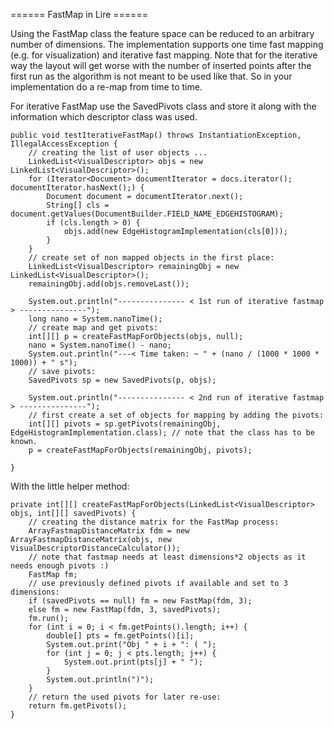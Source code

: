 ====== FastMap in Lire ======

Using the FastMap class the feature space can be reduced to an arbitrary number of dimensions. The implementation supports one time fast mapping (e.g. for visualization) and iterative fast mapping. Note that for the iterative way the layout will get worse with the number of inserted points after the first run as the algorithm is not meant to be used like that. So in your implementation do a re-map from time to time.

For iterative FastMap use the SavedPivots class and store it along with the information which descriptor class was used.

    public void testIterativeFastMap() throws InstantiationException, IllegalAccessException {
        // creating the list of user objects ...
        LinkedList<VisualDescriptor> objs = new LinkedList<VisualDescriptor>();
        for (Iterator<Document> documentIterator = docs.iterator(); documentIterator.hasNext();) {
            Document document = documentIterator.next();
            String[] cls = document.getValues(DocumentBuilder.FIELD_NAME_EDGEHISTOGRAM);
            if (cls.length > 0) {
                objs.add(new EdgeHistogramImplementation(cls[0]));
            }
        }
        // create set of non mapped objects in the first place:
        LinkedList<VisualDescriptor> remainingObj = new LinkedList<VisualDescriptor>();
        remainingObj.add(objs.removeLast());

        System.out.println("--------------- < 1st run of iterative fastmap > ---------------");
        long nano = System.nanoTime();
        // create map and get pivots:
        int[][] p = createFastMapForObjects(objs, null);
        nano = System.nanoTime() - nano;
        System.out.println("---< Time taken: ~ " + (nano / (1000 * 1000 * 1000)) + " s");
        // save pivots:
        SavedPivots sp = new SavedPivots(p, objs);

        System.out.println("--------------- < 2nd run of iterative fastmap > ---------------");
        // first create a set of objects for mapping by adding the pivots:
        int[][] pivots = sp.getPivots(remainingObj, EdgeHistogramImplementation.class); // note that the class has to be known.
        p = createFastMapForObjects(remainingObj, pivots);

    }

With the little helper method:

    private int[][] createFastMapForObjects(LinkedList<VisualDescriptor> objs, int[][] savedPivots) {
        // creating the distance matrix for the FastMap process:
        ArrayFastmapDistanceMatrix fdm = new ArrayFastmapDistanceMatrix(objs, new VisualDescriptorDistanceCalculator());
        // note that fastmap needs at least dimensions*2 objects as it needs enough pivots :)
        FastMap fm;
        // use previously defined pivots if available and set to 3 dimensions:
        if (savedPivots == null) fm = new FastMap(fdm, 3);
        else fm = new FastMap(fdm, 3, savedPivots);
        fm.run();
        for (int i = 0; i < fm.getPoints().length; i++) {
            double[] pts = fm.getPoints()[i];
            System.out.print("Obj " + i + ": ( ");
            for (int j = 0; j < pts.length; j++) {
                System.out.print(pts[j] + " ");
            }
            System.out.println(")");
        }
        // return the used pivots for later re-use:
        return fm.getPivots();
    }